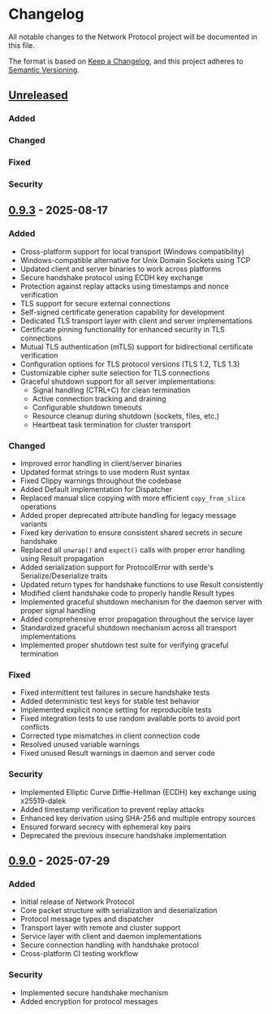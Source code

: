# Changelog

All notable changes to the Network Protocol project will be documented in this file.

The format is based on [Keep a Changelog](https://keepachangelog.com/en/1.0.0/),
and this project adheres to [Semantic Versioning](https://semver.org/spec/v2.0.0.html).

## [Unreleased]

### Added

### Changed

### Fixed

### Security


## [0.9.3] - 2025-08-17

### Added
- Cross-platform support for local transport (Windows compatibility)
- Windows-compatible alternative for Unix Domain Sockets using TCP
- Updated client and server binaries to work across platforms
- Secure handshake protocol using ECDH key exchange
- Protection against replay attacks using timestamps and nonce verification
- TLS support for secure external connections
- Self-signed certificate generation capability for development
- Dedicated TLS transport layer with client and server implementations
- Certificate pinning functionality for enhanced security in TLS connections
- Mutual TLS authentication (mTLS) support for bidirectional certificate verification
- Configuration options for TLS protocol versions (TLS 1.2, TLS 1.3)
- Customizable cipher suite selection for TLS connections
- Graceful shutdown support for all server implementations:
  - Signal handling (CTRL+C) for clean termination
  - Active connection tracking and draining
  - Configurable shutdown timeouts
  - Resource cleanup during shutdown (sockets, files, etc.)
  - Heartbeat task termination for cluster transport

### Changed
- Improved error handling in client/server binaries
- Updated format strings to use modern Rust syntax
- Fixed Clippy warnings throughout the codebase
- Added Default implementation for Dispatcher
- Replaced manual slice copying with more efficient `copy_from_slice` operations
- Added proper deprecated attribute handling for legacy message variants
- Fixed key derivation to ensure consistent shared secrets in secure handshake
- Replaced all `unwrap()` and `expect()` calls with proper error handling using Result propagation
- Added serialization support for ProtocolError with serde's Serialize/Deserialize traits
- Updated return types for handshake functions to use Result consistently
- Modified client handshake code to properly handle Result types
- Implemented graceful shutdown mechanism for the daemon server with proper signal handling
- Added comprehensive error propagation throughout the service layer
- Standardized graceful shutdown mechanism across all transport implementations
- Implemented proper shutdown test suite for verifying graceful termination

### Fixed
- Fixed intermittent test failures in secure handshake tests
- Added deterministic test keys for stable test behavior
- Implemented explicit nonce setting for reproducible tests
- Fixed integration tests to use random available ports to avoid port conflicts
- Corrected type mismatches in client connection code
- Resolved unused variable warnings
- Fixed unused Result warnings in daemon and server code

### Security
- Implemented Elliptic Curve Diffie-Hellman (ECDH) key exchange using x25519-dalek
- Added timestamp verification to prevent replay attacks
- Enhanced key derivation using SHA-256 and multiple entropy sources
- Ensured forward secrecy with ephemeral key pairs
- Deprecated the previous insecure handshake implementation



## [0.9.0] - 2025-07-29

### Added
- Initial release of Network Protocol
- Core packet structure with serialization and deserialization
- Protocol message types and dispatcher
- Transport layer with remote and cluster support
- Service layer with client and daemon implementations
- Secure connection handling with handshake protocol
- Cross-platform CI testing workflow

### Security
- Implemented secure handshake mechanism
- Added encryption for protocol messages

[Unreleased]: https://github.com/jamesgober/network-protocol/compare/0.9.0...HEAD
[1.0.0]: https://github.com/jamesgober/network-protocol/compare/v0.9.9...v1.0.0
[0.9.9]: https://github.com/jamesgober/network-protocol/compare/v0.9.6...v0.9.9
[0.9.6]: https://github.com/jamesgober/network-protocol/compare/v0.9.3...v0.9.6
[0.9.3]: https://github.com/jamesgober/network-protocol/compare/0.9.0...v0.9.3
[0.9.0]: https://github.com/jamesgober/network-protocol/releases/tag/0.9.0